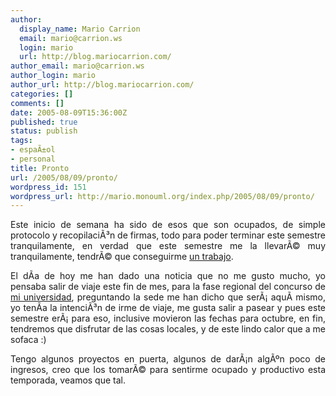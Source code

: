 ```yaml
---
author:
  display_name: Mario Carrion
  email: mario@carrion.ws
  login: mario
  url: http://blog.mariocarrion.com/
author_email: mario@carrion.ws
author_login: mario
author_url: http://blog.mariocarrion.com/
categories: []
comments: []
date: 2005-08-09T15:36:00Z
published: true
status: publish
tags:
- espaÃ±ol
- personal
title: Pronto
url: /2005/08/09/pronto/
wordpress_id: 151
wordpress_url: http://mario.monouml.org/index.php/2005/08/09/pronto/
---
```


<div style="clear:both;"></div>
<p style="text-align: justify;">Este inicio de semana ha sido de esos que son ocupados, de simple protocolo y recopilaciÃ³n de firmas, todo para poder terminar este semestre tranquilamente, en verdad que este semestre me la llevarÃ© muy tranquilamente, tendrÃ© que conseguirme <a href="http://www.hazent.com/en/about_job.html">un trabajo</a>.</p>
<p style="text-align: justify;">El dÃ­a de hoy me han dado una noticia que no me gusto mucho, yo pensaba salir de viaje este fin de mes, para la fase regional del concurso de <a href="http://www.itver.edu.mx">mi universidad</a>, preguntando la sede me han dicho que serÃ¡ aquÃ­ mismo, yo tenÃ­a la intenciÃ³n de irme de viaje, me gusta salir a pasear y pues este semestre erÃ¡ para eso, inclusive movieron las fechas para octubre, en fin, tendremos que disfrutar de las cosas locales, y de este lindo calor que a me sofaca :)</p>
<p style="text-align: justify;">Tengo algunos proyectos en puerta, algunos de darÃ¡n algÃºn poco de ingresos, creo que los tomarÃ© para sentirme ocupado y productivo esta temporada, veamos que tal.</p>
<div style="clear:both; padding-bottom: 0.25em;"></div>
